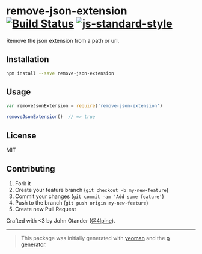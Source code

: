 # remove-json-extension [![Build Status](https://secure.travis-ci.org/johnotander/remove-json-extension.png?branch=master)](https://travis-ci.org/johnotander/remove-json-extension) [![js-standard-style](https://img.shields.io/badge/code%20style-standard-brightgreen.svg?style=flat)](https://github.com/feross/standard)

Remove the json extension from a path or url.

## Installation

```bash
npm install --save remove-json-extension
```

## Usage

```javascript
var removeJsonExtension = require('remove-json-extension')

removeJsonExtension()  // => true
```

## License

MIT

## Contributing

1. Fork it
2. Create your feature branch (`git checkout -b my-new-feature`)
3. Commit your changes (`git commit -am 'Add some feature'`)
4. Push to the branch (`git push origin my-new-feature`)
5. Create new Pull Request

Crafted with <3 by John Otander ([@4lpine](https://twitter.com/4lpine)).

***

> This package was initially generated with [yeoman](http://yeoman.io) and the [p generator](https://github.com/johnotander/generator-p.git).
